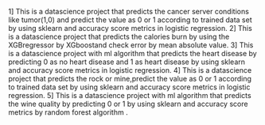 1] This is a datascience project that predicts the cancer server conditions like tumor(1,0) and predict the value as 0 or 1 according to trained data set by using sklearn and accuracy score metrics in logistic regression.
2] This is a datascience project that predicts the calories burn by using the XGBregressor by XGboostand check error by mean absolute value.
3] This is a datascience project with ml algorithm that predicts the heart disease by predicting 0 as no heart disease and 1 as heart disease  by using sklearn and accuracy score metrics in logistic regression.
4] This is a datascience project that predicts the rock or mine,predict the value as 0 or 1 according to trained data set by using sklearn and accuracy score metrics in logistic regression.
5] This is a datascience project with ml algorithm that predicts the wine quality by predicting 0 or 1 by using sklearn and accuracy score metrics by random forest algorithm .
